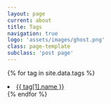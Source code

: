 ```yaml
---
layout: page
current: about
title: Tags
navigation: true
logo: 'assets/images/ghost.png'
class: page-template
subclass: 'post page'
---
```


{% for tag in site.data.tags %}
<li><a href="{{ site.baseurl }}tag/{{ tag[1].name }}">{{ tag[1].name }}</a></li>
{% endfor %}